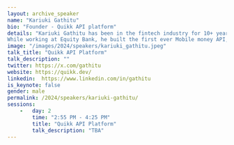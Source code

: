 ```yaml
---
layout: archive_speaker
name: "Kariuki Gathitu"
bio: "Founder - Quikk API platform"
details: "Kariuki Gathitu has been in the fintech industry for 10+ years. 
While working at Equity Bank, he built the first ever Mobile money API, enabling Mobile payments for E-commerce in Kenya. He’s built tech solutions for clients all over the world, in Asia, USA and Africa. He built the Quikk API platform out of frustration when running his payment gateway. Kariuki realized that connecting to APIs needed to be easier, simpler and faster so that developers can focus on building Apps."
image: "/images/2024/speakers/kariuki_gathitu.jpeg"
talk_title: "Quikk API Platform"
talk_description: ""
twitter: https://x.com/gathitu
website: https://quikk.dev/
linkedin:  https://www.linkedin.com/in/gathitu
is_keynote: false
gender: male
permalink: /2024/speakers/kariuki-gathitu/
sessions:
    -   day: 2
        time: "2:55 PM - 4:25 PM"
        title: "Quikk API Platform"
        talk_description: "TBA"
---
```

